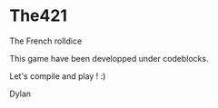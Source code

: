 # The421
The French rolldice

This game have been developped under codeblocks.

Let's compile and play ! :)

Dylan 
